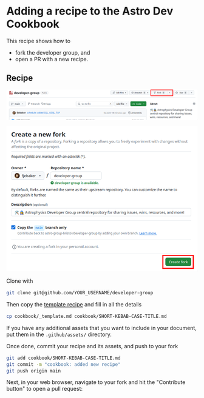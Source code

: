 # Adding a recipe to the Astro Dev Cookbook

This recipe shows how to
- fork the developer group, and
- open a PR with a new recipe.

## Recipe

![](.github/assets/fork-me.png)

![](.github/assets/create-fork.png)

Clone with

```bash
git clone git@github.com/YOUR_USERNAME/developer-group
```

Then copy the [template recipe](cookbook/_template.md) and fill in all the details
```bash
cp cookbook/_template.md cookbook/SHORT-KEBAB-CASE-TITLE.md
```

If you have any additional assets that you want to include in your document, put them in the `.github/assets/` directory.

Once done, commit your recipe and its assets, and push to your fork
```bash
git add cookbook/SHORT-KEBAB-CASE-TITLE.md
git commit -m "cookbook: added new recipe"
git push origin main
```

Next, in your web browser, navigate to your fork and hit the "Contribute button" to open a pull request:


